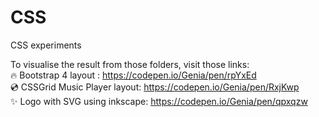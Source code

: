 # CSS
CSS experiments

To visualise the result from those folders, visit those links: </br>
:fire: Bootstrap 4 layout : https://codepen.io/Genia/pen/rpYxEd </br>
:cd: CSSGrid Music Player layout: https://codepen.io/Genia/pen/RxjKwp </br>
:sparkles: Logo with SVG using inkscape: https://codepen.io/Genia/pen/qpxqzw </br>
